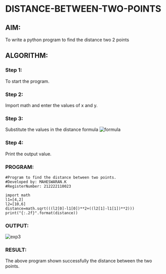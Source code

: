 # DISTANCE-BETWEEN-TWO-POINTS

## AIM:
To write a python program to find the distance two 2 points
## ALGORITHM:
### Step 1: 
To start the program.
### Step 2: 
Import math and enter the values of x and y.
### Step 3: 
Substitute the values in the distance formula 
 ![formula](/formula.jpg)
### Step 4: 
Print the output value.
### PROGRAM: 
```
#Program to find the distance between two points.
#Developed by: MAHESWARAN.K
#RegisterNumber: 212222110023

import math
l1=[4,2]
l2=[10,6]
distance=math.sqrt(((l2[0]-l1[0])**2+((l2[1]-l1[1])**2)))
print("{:.2f}".format(distance))
```

### OUTPUT:
![exp3](https://user-images.githubusercontent.com/119478181/225822845-9c2e1d76-2ea7-4307-8412-1a8f3ca80c2a.png)

### RESULT:
The above program shown successfully the distance between the two points.

